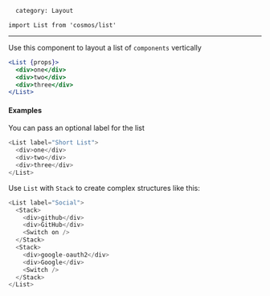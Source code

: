 ```meta
  category: Layout
```

`import List from 'cosmos/list'`

---

Use this component to layout a list of `components` vertically

```jsx
<List {props}>
  <div>one</div>
  <div>two</div>
  <div>three</div>
</List>
```

#### Examples

You can pass an optional label for the list

```js
<List label="Short List">
  <div>one</div>
  <div>two</div>
  <div>three</div>
</List>
```

Use `List` with `Stack` to create complex structures like this:

```js
<List label="Social">
  <Stack>
    <div>github</div>
    <div>GitHub</div>
    <Switch on />
  </Stack>
  <Stack>
    <div>google-oauth2</div>
    <div>Google</div>
    <Switch />
  </Stack>
</List>
```
